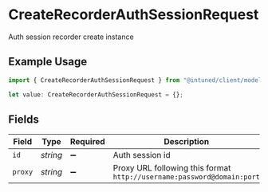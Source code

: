 # CreateRecorderAuthSessionRequest

Auth session recorder create instance

## Example Usage

```typescript
import { CreateRecorderAuthSessionRequest } from "@intuned/client/models/components";

let value: CreateRecorderAuthSessionRequest = {};
```

## Fields

| Field                                                                  | Type                                                                   | Required                                                               | Description                                                            |
| ---------------------------------------------------------------------- | ---------------------------------------------------------------------- | ---------------------------------------------------------------------- | ---------------------------------------------------------------------- |
| `id`                                                                   | *string*                                                               | :heavy_minus_sign:                                                     | Auth session id                                                        |
| `proxy`                                                                | *string*                                                               | :heavy_minus_sign:                                                     | Proxy URL following this format `http://username:password@domain:port` |